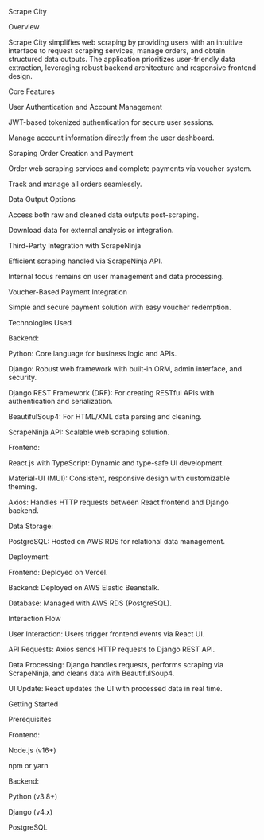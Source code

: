 Scrape City

Overview

Scrape City simplifies web scraping by providing users with an intuitive interface to request scraping services, manage orders, and obtain structured data outputs. The application prioritizes user-friendly data extraction, leveraging robust backend architecture and responsive frontend design.

Core Features

User Authentication and Account Management

JWT-based tokenized authentication for secure user sessions.

Manage account information directly from the user dashboard.

Scraping Order Creation and Payment

Order web scraping services and complete payments via voucher system.

Track and manage all orders seamlessly.

Data Output Options

Access both raw and cleaned data outputs post-scraping.

Download data for external analysis or integration.

Third-Party Integration with ScrapeNinja

Efficient scraping handled via ScrapeNinja API.

Internal focus remains on user management and data processing.

Voucher-Based Payment Integration

Simple and secure payment solution with easy voucher redemption.

Technologies Used

Backend:

Python: Core language for business logic and APIs.

Django: Robust web framework with built-in ORM, admin interface, and security.

Django REST Framework (DRF): For creating RESTful APIs with authentication and serialization.

BeautifulSoup4: For HTML/XML data parsing and cleaning.

ScrapeNinja API: Scalable web scraping solution.

Frontend:

React.js with TypeScript: Dynamic and type-safe UI development.

Material-UI (MUI): Consistent, responsive design with customizable theming.

Axios: Handles HTTP requests between React frontend and Django backend.

Data Storage:

PostgreSQL: Hosted on AWS RDS for relational data management.

Deployment:

Frontend: Deployed on Vercel.

Backend: Deployed on AWS Elastic Beanstalk.

Database: Managed with AWS RDS (PostgreSQL).

Interaction Flow

User Interaction: Users trigger frontend events via React UI.

API Requests: Axios sends HTTP requests to Django REST API.

Data Processing: Django handles requests, performs scraping via ScrapeNinja, and cleans data with BeautifulSoup4.

UI Update: React updates the UI with processed data in real time.

Getting Started

Prerequisites

Frontend:

Node.js (v16+)

npm or yarn

Backend:

Python (v3.8+)

Django (v4.x)

PostgreSQL
